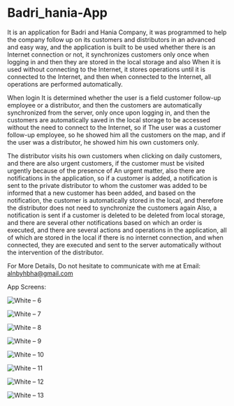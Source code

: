 # Badri_hania-App

It is an application for Badri and Hania Company, it was programmed to help the company follow up on its customers and distributors in an advanced and easy way, and the application is built to be used whether there is an Internet connection or not, it synchronizes customers only once when logging in and then they are stored in the local storage and also When it is used without connecting to the Internet, it stores operations until it is connected to the Internet, and then when connected to the Internet, all operations are performed automatically.

When login It is determined whether the user is a field customer follow-up employee or a distributor, and then the customers are automatically synchronized from the server, only once upon logging in, and then the customers are automatically saved in the local storage to be accessed without the need to connect to the Internet, so if The user was a customer follow-up employee, so he showed him all the customers on the map, and if the user was a distributor, he showed him his own customers only. 

The distributor visits his own customers when clicking on daily customers, and there are also urgent customers, if the customer must be visited urgently because of the presence of An urgent matter, also there are notifications in the application, so if a customer is added, a notification is sent to the private distributor to whom the customer was added to be informed that a new customer has been added, and based on the notification, the customer is automatically stored in the local, and therefore the distributor does not need to synchronize the customers again Also, a notification is sent if a customer is deleted to be deleted from local storage, and there are several other notifications based on which an order is executed, and there are several actions and operations in the application, all of which are stored in the local if there is no internet connection, and when connected, they are executed and sent to the server automatically without the intervention of the distributor.

For More Details, Do not hesitate to communicate with me at Email: alnbyhbha@gmail.com

App Screens:

![White – 6](https://github.com/BahaaAlnabeeh/Badri_hania-App/assets/42490211/b3f87f06-2d85-4b05-bb81-862a86b4716b)

![White – 7](https://github.com/BahaaAlnabeeh/Badri_hania-App/assets/42490211/f312bdce-33ca-4609-80d8-038d34c5c7d8)

![White – 8](https://github.com/BahaaAlnabeeh/Badri_hania-App/assets/42490211/f5be65e2-c9d7-4599-b113-157267fefb81)

![White – 9](https://github.com/BahaaAlnabeeh/Badri_hania-App/assets/42490211/0751cb2d-d512-4fbf-9c5f-4c5fd5f92c81)

![White – 10](https://github.com/BahaaAlnabeeh/Badri_hania-App/assets/42490211/135bbc52-f27f-4c0f-9e9b-dac1f552112b)

![White – 11](https://github.com/BahaaAlnabeeh/Badri_hania-App/assets/42490211/4a2bb48c-2367-44ec-ad9f-a0d718fdc774)

![White – 12](https://github.com/BahaaAlnabeeh/Badri_hania-App/assets/42490211/bc31b53c-ff4a-43e0-9326-87eef7f009e5)

![White – 13](https://github.com/BahaaAlnabeeh/Badri_hania-App/assets/42490211/77bcefcc-3970-4bd9-ad2d-9308e12ccd5f)

